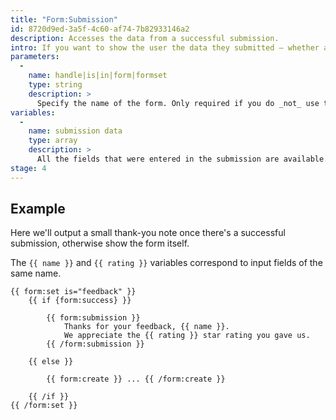 ```yaml
---
title: "Form:Submission"
id: 8720d9ed-3a5f-4c60-af74-7b82933146a2
description: Accesses the data from a successful submission.
intro: If you want to show the user the data they submitted — whether as a confirmation or to pre-populate or personalize some content — this is the easiest way to do it.
parameters:
  -
    name: handle|is|in|form|formset
    type: string
    description: >
      Specify the name of the form. Only required if you do _not_ use the `form:set` tag, or don't have a `form` defined in the current context.
variables:
  -
    name: submission data
    type: array
    description: >
      All the fields that were entered in the submission are available.
stage: 4
---
```

## Example

Here we'll output a small thank-you note once there's a successful submission, otherwise show the form itself.

The `{{ name }}` and `{{ rating }}` variables correspond to input fields of the same name.

```
{{ form:set is="feedback" }}
    {{ if {form:success} }}

        {{ form:submission }}
            Thanks for your feedback, {{ name }}.
            We appreciate the {{ rating }} star rating you gave us.
        {{ /form:submission }}

    {{ else }}

        {{ form:create }} ... {{ /form:create }}

    {{ /if }}
{{ /form:set }}
```
